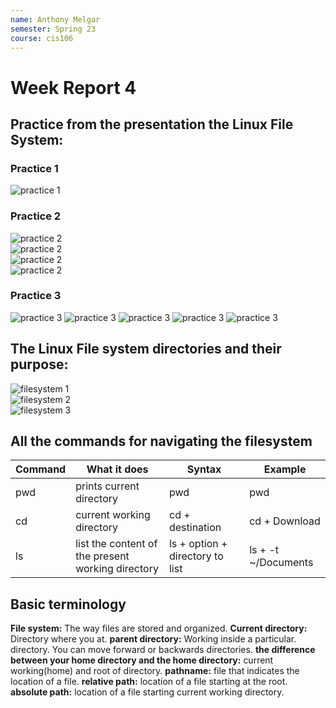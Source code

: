 ```yaml
---
name: Anthony Melgar
semester: Spring 23
course: cis106
---
```


# Week Report 4

## Practice from the presentation the Linux File System:

### Practice 1
![practice 1](wr4-p1.png)<br>
### Practice 2 
![practice 2](wr4-p2.1.png)<br>
![practice 2](wr4-p2.2.png)<br>
![practice 2](wr4-p2.3.png)<br>
![practice 2](wr4-p2.4.png)<br>
### Practice 3
![practice 3](wr4-p3.1.png)
![practice 3](wr4-p3.2.png)
![practice 3](wr4-p3.3.png)
![practice 3](wr4-p3.4.png)
![practice 3](wr4-p3.5.png)


## The Linux File system directories and their purpose:

![filesystem 1](fs1.1.png)<br>
![filesystem 2](fs1.2.png)<br>
![filesystem 3](fs1.3.png)<br>
## All the commands for navigating the filesystem 

| Command | What it does                                      | Syntax                          | Example             |
| ------- | ------------------------------------------------- | ------------------------------- | ------------------- |
| pwd     | prints current directory                          | pwd                             | pwd               |
| cd      | current working directory                         | cd + destination                | cd + Download         |
| ls      | list the content of the present working directory | ls + option + directory to list | ls + -t ~/Documents |
## Basic terminology

**File system:** The way files are stored and organized.
**Current directory:** Directory where you at.
**parent directory:** Working inside a particular. directory. You can move forward or backwards directories.
**the difference between your home directory and the home directory:** current working(home) and root of directory.
**pathname:** file that indicates the location of a file. 
**relative path:** location of a file starting at the root. 
**absolute path:** location of a file starting current working directory.
